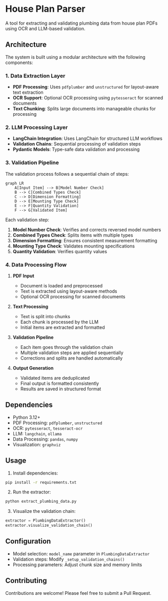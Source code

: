 # House Plan Parser

A tool for extracting and validating plumbing data from house plan PDFs using OCR and LLM-based validation.

## Architecture

The system is built using a modular architecture with the following components:

### 1. Data Extraction Layer

- **PDF Processing**: Uses `pdfplumber` and `unstructured` for layout-aware text extraction
- **OCR Support**: Optional OCR processing using `pytesseract` for scanned documents
- **Text Chunking**: Splits large documents into manageable chunks for processing

### 2. LLM Processing Layer

- **LangChain Integration**: Uses LangChain for structured LLM workflows
- **Validation Chains**: Sequential processing of validation steps
- **Pydantic Models**: Type-safe data validation and processing

### 3. Validation Pipeline

The validation process follows a sequential chain of steps:

```mermaid
graph LR
    A[Input Item] --> B[Model Number Check]
    B --> C[Combined Types Check]
    C --> D[Dimension Formatting]
    D --> E[Mounting Type Check]
    E --> F[Quantity Validation]
    F --> G[Validated Item]
```

Each validation step:

1. **Model Number Check**: Verifies and corrects reversed model numbers
2. **Combined Types Check**: Splits items with multiple types
3. **Dimension Formatting**: Ensures consistent measurement formatting
4. **Mounting Type Check**: Validates mounting specifications
5. **Quantity Validation**: Verifies quantity values

### 4. Data Processing Flow

1. **PDF Input**

   - Document is loaded and preprocessed
   - Text is extracted using layout-aware methods
   - Optional OCR processing for scanned documents

2. **Text Processing**

   - Text is split into chunks
   - Each chunk is processed by the LLM
   - Initial items are extracted and formatted

3. **Validation Pipeline**

   - Each item goes through the validation chain
   - Multiple validation steps are applied sequentially
   - Corrections and splits are handled automatically

4. **Output Generation**
   - Validated items are deduplicated
   - Final output is formatted consistently
   - Results are saved in structured format

## Dependencies

- Python 3.12+
- PDF Processing: `pdfplumber`, `unstructured`
- OCR: `pytesseract`, `tesseract-ocr`
- LLM: `langchain`, `ollama`
- Data Processing: `pandas`, `numpy`
- Visualization: `graphviz`

## Usage

1. Install dependencies:

```bash
pip install -r requirements.txt
```

2. Run the extractor:

```bash
python extract_plumbing_data.py
```

3. Visualize the validation chain:

```python
extractor = PlumbingDataExtractor()
extractor.visualize_validation_chain()
```

## Configuration

- Model selection: `model_name` parameter in `PlumbingDataExtractor`
- Validation steps: Modify `_setup_validation_chains()`
- Processing parameters: Adjust chunk size and memory limits

## Contributing

Contributions are welcome! Please feel free to submit a Pull Request.
